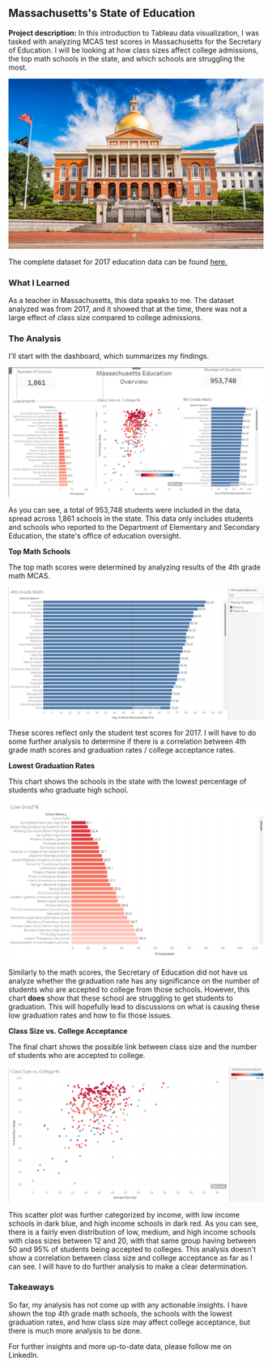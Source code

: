 ## Massachusetts's State of Education

**Project description:** In this introduction to Tableau data visualization, I was tasked with analyzing MCAS test scores in Massachusetts for the Secretary of Education. I will be looking at how class sizes affect college admissions, the top math schools in the state, and which schools are struggling the most.


<img src="images/state house.jpg?raw=true"/>

The complete dataset for 2017 education data can be found [here.](https://www.kaggle.com/datasets/ndalziel/massachusetts-public-schools-data)

### What I Learned

As a teacher in Massachusetts, this data speaks to me. The dataset analyzed was from 2017, and it showed that at the time, there was not a large effect of class size compared to college admissions.


### The Analysis

I'll start with the dashboard, which summarizes my findings.

<img src="images/education dashboard.png?raw=true"/>

As you can see, a total of 953,748 students were included in the data, spread across 1,861 schools in the state. This data only includes students and schools who reported to the Department of Elementary and Secondary Education, the state's office of education oversight. 

**Top Math Schools**

The top math scores were determined by analyzing results of the 4th grade math MCAS. 

<img src="images/top math.png?raw=true"/>

These scores reflect only the student test scores for 2017. I will have to do some further analysis to determine if there is a correlation between 4th grade math scores and graduation rates / college acceptance rates.

**Lowest Graduation Rates**

This chart shows the schools in the state with the lowest percentage of students who graduate high school. 

<img src="images/grad percentage.png?raw=true"/>

Similarly to the math scores, the Secretary of Education did not have us analyze whether the graduation rate has any significance on the number of students who are accepted to college from those schools. However, this chart **does** show that these school are struggling to get students to graduation. This will hopefully lead to discussions on what is causing these low graduation rates and how to fix those issues.

**Class Size vs. College Acceptance**

The final chart shows the possible link between class size and the number of students who are accepted to college.

<img src="images/class size vs college.png?raw=true"/>

This scatter plot was further categorized by income, with low income schools in dark blue, and high income schools in dark red. As you can see, there is a fairly even distribution of low, medium, and high income schools with class sizes between 12 and 20, with that same group having between 50 and 95% of students being accepted to colleges. This analysis doesn't show a correlation between class size and college acceptance as far as I can see. I will have to do further analysis to make a clear determination.


### Takeaways

So far, my analysis has not come up with any actionable insights. I have shown the top 4th grade math schools, the schools with the lowest graduation rates, and how class size may affect college acceptance, but there is much more analysis to be done. 

For further insights and more up-to-date data, please follow me on LinkedIn.
